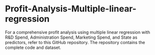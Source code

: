 # Profit-Analysis-Multiple-linear-regression
For a comprehensive profit analysis using multiple linear regression with R&amp;D Spend, Administration Spend, Marketing Spend, and State as predictors, refer to this GitHub repository. The repository contains the complete code and dataset.
